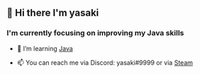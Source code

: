 ## 👋 Hi there I'm yasaki

### I'm currently focusing on improving my Java skills

- 🌱 I’m learning [Java](https://www.oracle.com/java/)

- 📫 You can reach me via Discord: yasaki#9999 or via [Steam](https://steamcommunity.com/id/yasaki-/)
